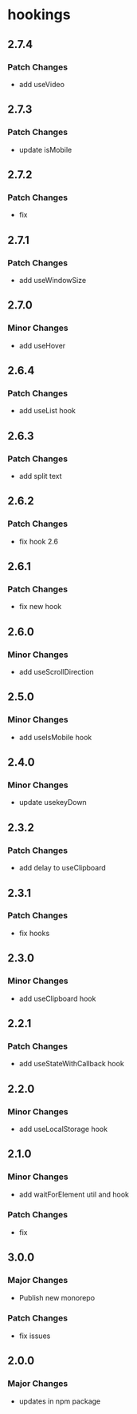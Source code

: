 # hookings

## 2.7.4

### Patch Changes

- add useVideo

## 2.7.3

### Patch Changes

- update isMobile

## 2.7.2

### Patch Changes

- fix

## 2.7.1

### Patch Changes

- add useWindowSize

## 2.7.0

### Minor Changes

- add useHover

## 2.6.4

### Patch Changes

- add useList hook

## 2.6.3

### Patch Changes

- add split text

## 2.6.2

### Patch Changes

- fix hook 2.6

## 2.6.1

### Patch Changes

- fix new hook

## 2.6.0

### Minor Changes

- add useScrollDirection

## 2.5.0

### Minor Changes

- add useIsMobile hook

## 2.4.0

### Minor Changes

- update usekeyDown

## 2.3.2

### Patch Changes

- add delay to useClipboard

## 2.3.1

### Patch Changes

- fix hooks

## 2.3.0

### Minor Changes

- add useClipboard hook

## 2.2.1

### Patch Changes

- add useStateWithCallback hook

## 2.2.0

### Minor Changes

- add useLocalStorage hook

## 2.1.0

### Minor Changes

- add waitForElement util and hook

### Patch Changes

- fix

## 3.0.0

### Major Changes

- Publish new monorepo

### Patch Changes

- fix issues

## 2.0.0

### Major Changes

- updates in npm package

